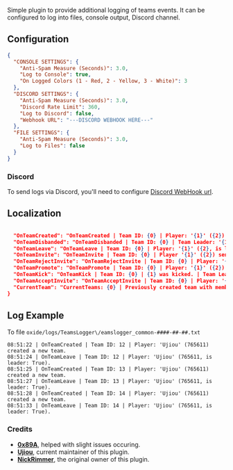 Simple plugin to provide additional logging of teams events. It can be configured to log into files, console output, Discord channel.

## Configuration

```JSON
{
  "CONSOLE SETTINGS": {
    "Anti-Spam Measure (Seconds)": 3.0,
    "Log to Console": true,
    "On Logged Colors (1 - Red, 2 - Yellow, 3 - White)": 3
  },
  "DISCORD SETTINGS": {
    "Anti-Spam Measure (Seconds)": 3.0,
    "Discord Rate Limit": 360,
    "Log to Discord": false,
    "Webhook URL": "---DISCORD WEBHOOK HERE---"
  },
  "FILE SETTINGS": {
    "Anti-Spam Measure (Seconds)": 3.0,
    "Log to Files": false
  }
}
``` 

### Discord

To send logs via Discord, you'll need to configure [Discord WebHook url](https://support.discordapp.com/hc/en-us/articles/228383668-Intro-to-Webhooks).

## Localization

```JSON

  "OnTeamCreated": "OnTeamCreated | Team ID: {0} | Player: '{1}' ({2}) created a new team.",
  "OnTeamDisbanded": "OnTeamDisbanded | Team ID: {0} | Team Leader: '{1}' ({2}).",
  "OnTeamLeave": "OnTeamLeave | Team ID: {0} | Player: '{1}' ({2}, is leader: {3}).",
  "OnTeamInvite": "OnTeamInvite | Team ID: {0} | Player '{1}' ({2}) sent invite to {3} ({4}).",
  "OnTeamRejectInvite": "OnTeamRejectInvite | Team ID: {0} | Player: '{1}' ({2}) rejected invite from {3}.",
  "OnTeamPromote": "OnTeamPromote | Team ID: {0} | Player: '{1}' ({2}) is the new leader.",
  "OnTeamKick": "OnTeamKick | Team ID: {0} | {1} was kicked. | Team Leader: {2}",
  "OnTeamAcceptInvite": "OnTeamAcceptInvite | Team ID: {0} | Player: '{1}' ({2}) accepted invite from {3}.",
  "CurrentTeam": "CurrentTeams: {0} | Previously created team with members: {1}"
}
```

## Log Example

To file `oxide/logs/TeamsLogger\/eamslogger_common-####-##-##.txt`
```
08:51:22 | OnTeamCreated | Team ID: 12 | Player: 'Ujiou' (765611) created a new team.
08:51:24 | OnTeamLeave | Team ID: 12 | Player: 'Ujiou' (765611, is leader: True).
08:51:25 | OnTeamCreated | Team ID: 13 | Player: 'Ujiou' (765611) created a new team.
08:51:27 | OnTeamLeave | Team ID: 13 | Player: 'Ujiou' (765611, is leader: True).
08:51:28 | OnTeamCreated | Team ID: 14 | Player: 'Ujiou' (765611) created a new team.
08:51:33 | OnTeamLeave | Team ID: 14 | Player: 'Ujiou' (765611, is leader: True).
```

### Credits
* **[0x89A](https://umod.org/user/0x89A)**, helped with slight issues occuring.
* **[Ujiou](https://umod.org/user/Ujiou)**, current maintainer of this plugin. 
* **[NickRimmer](https://umod.org/user/NickRimmer)**, the original owner of this plugin.